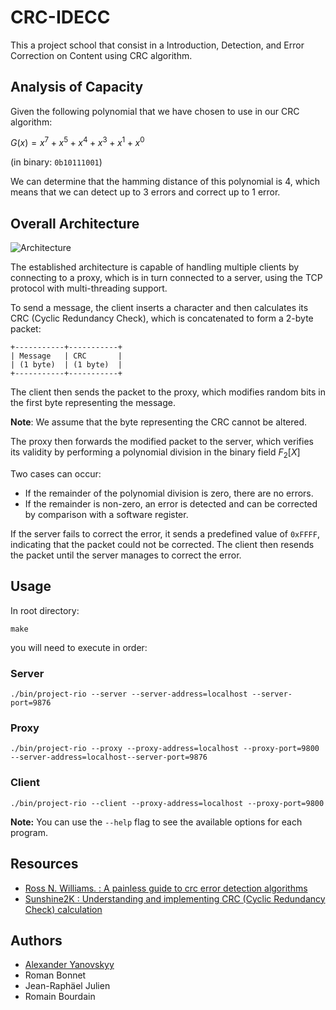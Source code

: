# CRC-IDECC

This a project school that consist in a Introduction, Detection, and Error Correction on Content using CRC algorithm.

## Analysis of Capacity

Given the following polynomial that we have chosen to use in our CRC algorithm:

$G(x) = x^{7} + x^{5} + x^{4} + x^{3} + x^{1} + x^{0}$

(in binary: `0b10111001`)

We can determine that the hamming distance of this polynomial is 4, which means that we can detect up to 3 errors and correct up to 1 error.

## Overall Architecture

![Architecture](https://i.imgur.com/zal9jgu.png)

The established architecture is capable of handling multiple clients by connecting to a proxy, which is in turn connected to a server, using the TCP protocol with multi-threading support.

To send a message, the client inserts a character and then calculates its CRC (Cyclic Redundancy Check), which is concatenated to form a 2-byte packet:

```
+-----------+-----------+
| Message   | CRC       |
| (1 byte)  | (1 byte)  |
+-----------+-----------+
```

The client then sends the packet to the proxy, which modifies random bits in the first byte representing the message.

**Note**: We assume that the byte representing the CRC cannot be altered.

The proxy then forwards the modified packet to the server, which verifies its validity by performing a polynomial division in the binary field $F_2[X]$

Two cases can occur:

- If the remainder of the polynomial division is zero, there are no errors.
- If the remainder is non-zero, an error is detected and can be corrected by comparison with a software register.

If the server fails to correct the error, it sends a predefined value of `0xFFFF`, indicating that the packet could not be corrected. The client then resends the packet until the server manages to correct the error.

## Usage
In root directory:
```
make
```
you will need to execute in order:
### Server
```
./bin/project-rio --server --server-address=localhost --server-port=9876
```
### Proxy
```
./bin/project-rio --proxy --proxy-address=localhost --proxy-port=9800 --server-address=localhost--server-port=9876
```
### Client
```
./bin/project-rio --client --proxy-address=localhost --proxy-port=9800
```

**Note:** You can use the `--help` flag to see the available options for each program.


## Resources
- [Ross N. Williams. : A painless guide to crc error detection algorithms](https://www.ross.net/crc/download/crc_v3.txt)
- [Sunshine2K : Understanding and implementing CRC (Cyclic Redundancy Check)
calculation](http://www.sunshine2k.de/articles/coding/crc/understanding_crc.html)

## Authors
- [Alexander Yanovskyy](https://yanovskyy.com/)
- Roman Bonnet
- Jean-Raphäel Julien
- Romain Bourdain
